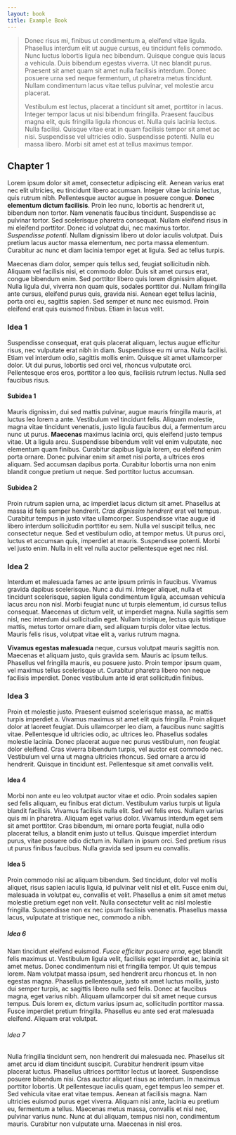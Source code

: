 ```yaml
---
layout: book
title: Example Book
---
```


> Donec risus mi, finibus ut condimentum a, eleifend vitae ligula. Phasellus interdum elit ut augue cursus, eu tincidunt felis commodo. Nunc luctus lobortis ligula nec bibendum. Quisque congue quis lacus a vehicula. Duis bibendum egestas viverra. Ut nec blandit purus. Praesent sit amet quam sit amet nulla facilisis interdum. Donec posuere urna sed neque fermentum, ut pharetra metus tincidunt. Nullam condimentum lacus vitae tellus pulvinar, vel molestie arcu placerat.
>
> Vestibulum est lectus, placerat a tincidunt sit amet, porttitor in lacus. Integer tempor lacus ut nisi bibendum fringilla. Praesent faucibus magna elit, quis fringilla ligula rhoncus et. Nulla quis lacinia lectus. Nulla facilisi. Quisque vitae erat in quam facilisis tempor sit amet ac nisi. Suspendisse vel ultricies odio. Suspendisse potenti. Nulla eu massa libero. Morbi sit amet est at tellus maximus tempor. 

## Chapter 1

Lorem ipsum dolor sit amet, consectetur adipiscing elit. Aenean varius erat nec elit ultricies, eu tincidunt libero accumsan. Integer vitae lacinia lectus, quis rutrum nibh. Pellentesque auctor augue in posuere congue. **Donec elementum dictum facilisis**. Proin leo nunc, lobortis ac hendrerit ut, bibendum non tortor. Nam venenatis faucibus tincidunt. Suspendisse ac pulvinar tortor. Sed scelerisque pharetra consequat. Nullam eleifend risus in mi eleifend porttitor. Donec id volutpat dui, nec maximus tortor. *Suspendisse potenti*. Nullam dignissim libero ut dolor iaculis volutpat. Duis pretium lacus auctor massa elementum, nec porta massa elementum. Curabitur ac nunc et diam lacinia tempor eget at ligula. Sed ac tellus turpis.

Maecenas diam dolor, semper quis tellus sed, feugiat sollicitudin nibh. Aliquam vel facilisis nisi, et commodo dolor. Duis sit amet cursus erat, congue bibendum enim. Sed porttitor libero quis lorem dignissim aliquet. Nulla ligula dui, viverra non quam quis, sodales porttitor dui. Nullam fringilla ante cursus, eleifend purus quis, gravida nisi. Aenean eget tellus lacinia, porta orci eu, sagittis sapien. Sed semper et nunc nec euismod. Proin eleifend erat quis euismod finibus. Etiam in lacus velit. 

### Idea 1

Suspendisse consequat, erat quis placerat aliquam, lectus augue efficitur risus, nec vulputate erat nibh in diam. Suspendisse eu mi urna. Nulla facilisi. Etiam vel interdum odio, sagittis mollis enim. Quisque sit amet ullamcorper dolor. Ut dui purus, lobortis sed orci vel, rhoncus vulputate orci. Pellentesque eros eros, porttitor a leo quis, facilisis rutrum lectus. Nulla sed faucibus risus.

#### Subidea 1

Mauris dignissim, dui sed mattis pulvinar, augue mauris fringilla mauris, at luctus leo lorem a ante. Vestibulum vel tincidunt felis. Aliquam molestie, magna vitae tincidunt venenatis, justo ligula faucibus dui, a fermentum arcu nunc ut purus. **Maecenas** maximus lacinia orci, quis eleifend justo tempus vitae. Ut a ligula arcu. Suspendisse bibendum velit vel enim vulputate, nec elementum quam finibus. Curabitur dapibus ligula lorem, eu eleifend enim porta ornare. Donec pulvinar enim sit amet nisi porta, a ultrices eros aliquam. Sed accumsan dapibus porta. Curabitur lobortis urna non enim blandit congue pretium ut neque. Sed porttitor luctus accumsan.

#### Subidea 2

Proin rutrum sapien urna, ac imperdiet lacus dictum sit amet. Phasellus at massa id felis semper hendrerit. *Cras dignissim hendrerit* erat vel tempus. Curabitur tempus in justo vitae ullamcorper. Suspendisse vitae augue id libero interdum sollicitudin porttitor eu sem. Nulla vel suscipit tellus, nec consectetur neque. Sed et vestibulum odio, at tempor metus. Ut purus orci, luctus et accumsan quis, imperdiet at mauris. Suspendisse potenti. Morbi vel justo enim. Nulla in elit vel nulla auctor pellentesque eget nec nisl. 

### Idea 2 

Interdum et malesuada fames ac ante ipsum primis in faucibus. Vivamus gravida dapibus scelerisque. Nunc a dui mi. Integer aliquet, nulla et tincidunt scelerisque, sapien ligula condimentum ligula, accumsan vehicula lacus arcu non nisl. Morbi feugiat nunc ut turpis elementum, id cursus tellus consequat. Maecenas ut dictum velit, ut imperdiet magna. Nulla sagittis sem nisl, nec interdum dui sollicitudin eget. Nullam tristique, lectus quis tristique mattis, metus tortor ornare diam, sed aliquam turpis dolor vitae lectus. Mauris felis risus, volutpat vitae elit a, varius rutrum magna.

**Vivamus egestas malesuada** neque, cursus volutpat mauris sagittis non. Maecenas et aliquam justo, quis gravida sem. Mauris ac ipsum tellus. Phasellus vel fringilla mauris, eu posuere justo. Proin tempor ipsum quam, vel maximus tellus scelerisque ut. Curabitur pharetra libero non neque facilisis imperdiet. Donec vestibulum ante id erat sollicitudin finibus.

### Idea 3

Proin et molestie justo. Praesent euismod scelerisque massa, ac mattis turpis imperdiet a. Vivamus maximus sit amet elit quis fringilla. Proin aliquet dolor at laoreet feugiat. Duis ullamcorper leo diam, a faucibus nunc sagittis vitae. Pellentesque id ultricies odio, ac ultrices leo. Phasellus sodales molestie lacinia. Donec placerat augue nec purus vestibulum, non feugiat dolor eleifend. Cras viverra bibendum turpis, vel auctor est commodo nec. Vestibulum vel urna ut magna ultricies rhoncus. Sed ornare a arcu id hendrerit. Quisque in tincidunt est. Pellentesque sit amet convallis velit. 

#### Idea 4

Morbi non ante eu leo volutpat auctor vitae et odio. Proin sodales sapien sed felis aliquam, eu finibus erat dictum. Vestibulum varius turpis ut ligula blandit facilisis. Vivamus facilisis nulla elit. Sed vel felis eros. Nullam varius quis mi in pharetra. Aliquam eget varius dolor. Vivamus interdum eget sem sit amet porttitor. Cras bibendum, mi ornare porta feugiat, nulla odio placerat tellus, a blandit enim justo ut tellus. Quisque imperdiet interdum purus, vitae posuere odio dictum in. Nullam in ipsum orci. Sed pretium risus ut purus finibus faucibus. Nulla gravida sed ipsum eu convallis. 

#### Idea 5

Proin commodo nisi ac aliquam bibendum. Sed tincidunt, dolor vel mollis aliquet, risus sapien iaculis ligula, id pulvinar velit nisl et elit. Fusce enim dui, malesuada in volutpat eu, convallis et velit. Phasellus a enim sit amet metus molestie pretium eget non velit. Nulla consectetur velit ac nisl molestie fringilla. Suspendisse non ex nec ipsum facilisis venenatis. Phasellus massa lacus, vulputate at tristique nec, commodo a nibh. 

##### Idea 6

Nam tincidunt eleifend euismod. *Fusce efficitur posuere urna*, eget blandit felis maximus ut. Vestibulum ligula velit, facilisis eget imperdiet ac, lacinia sit amet metus. Donec condimentum nisi et fringilla tempor. Ut quis tempus lorem. Nam volutpat massa ipsum, sed hendrerit arcu rhoncus et. In non egestas magna. Phasellus pellentesque, justo sit amet luctus mollis, justo dui semper turpis, ac sagittis libero nulla sed felis. Donec at faucibus magna, eget varius nibh. Aliquam ullamcorper dui sit amet neque cursus tempus. Duis lorem ex, dictum varius ipsum ac, sollicitudin porttitor massa. Fusce imperdiet pretium fringilla. Phasellus eu ante sed erat malesuada eleifend. Aliquam erat volutpat.

###### Idea 7

Nulla fringilla tincidunt sem, non hendrerit dui malesuada nec. Phasellus sit amet arcu id diam tincidunt suscipit. Curabitur hendrerit ipsum vitae placerat luctus. Phasellus ultrices porttitor lectus ut laoreet. Suspendisse posuere bibendum nisi. Cras auctor aliquet risus ac interdum. In maximus porttitor lobortis. Ut pellentesque iaculis quam, eget tempus leo semper et. Sed vehicula vitae erat vitae tempus. Aenean at facilisis magna. Nam ultricies euismod purus eget viverra. Aliquam nisi ante, lacinia eu pretium eu, fermentum a tellus. Maecenas metus massa, convallis et nisl nec, pulvinar varius nunc. Nunc at dui aliquam, tempus nisi non, condimentum mauris. Curabitur non vulputate urna. Maecenas in nisl eros. 